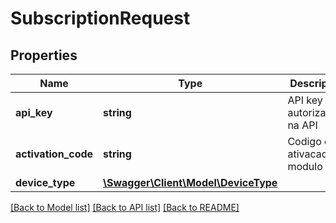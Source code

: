 # SubscriptionRequest

## Properties
Name | Type | Description | Notes
------------ | ------------- | ------------- | -------------
**api_key** | **string** | API key para autorizaccao na API | [optional] 
**activation_code** | **string** | Codigo de ativacao do modulo nfc | [optional] 
**device_type** | [**\Swagger\Client\Model\DeviceType**](DeviceType.md) |  | [optional] 

[[Back to Model list]](../../README.md#documentation-for-models) [[Back to API list]](../../README.md#documentation-for-api-endpoints) [[Back to README]](../../README.md)

